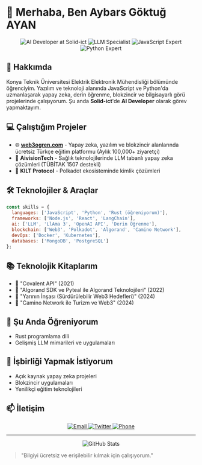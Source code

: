 # 👋 Merhaba, Ben Aybars Göktuğ AYAN

<div align="center">
  <img src="https://img.shields.io/badge/AI%20Developer-Solid--ict-blue?style=for-the-badge" alt="AI Developer at Solid-ict"/>
  <img src="https://img.shields.io/badge/LLM-Specialist-green?style=for-the-badge" alt="LLM Specialist"/>
  <img src="https://img.shields.io/badge/JavaScript-Expert-yellow?style=for-the-badge" alt="JavaScript Expert"/>
  <img src="https://img.shields.io/badge/Python-Expert-blue?style=for-the-badge" alt="Python Expert"/>
</div>

## 🚀 Hakkımda

Konya Teknik Üniversitesi Elektrik Elektronik Mühendisliği bölümünde öğrenciyim. Yazılım ve teknoloji alanında JavaScript ve Python'da uzmanlaşarak yapay zeka, derin öğrenme, blokzincir ve bilgisayarlı görü projelerinde çalışıyorum. Şu anda **Solid-ict**'de **AI Developer** olarak görev yapmaktayım.

## 💻 Çalıştığım Projeler

- 🌐 [**web3ogren.com**](https://web3ogren.com) - Yapay zeka, yazılım ve blokzincir alanlarında ücretsiz Türkçe eğitim platformu (Aylık 100,000+ ziyaretçi)
- 🤖 **AivisionTech** - Sağlık teknolojilerinde LLM tabanlı yapay zeka çözümleri (TÜBİTAK 1507 destekli)
- 🔐 **KILT Protocol** - Polkadot ekosisteminde kimlik çözümleri

## 🛠️ Teknolojiler & Araçlar

```javascript
const skills = {
  languages: ['JavaScript', 'Python', 'Rust (öğreniyorum)'],
  frameworks: ['Node.js', 'React', 'LangChain'],
  ai: ['LLM', 'LlAma 3', 'OpenAI API', 'Derin Öğrenme'],
  blockchain: ['Web3', 'Polkadot', 'Algorand', 'Camino Network'],
  devOps: ['Docker', 'Kubernetes'],
  databases: ['MongoDB', 'PostgreSQL']
};
```

## 📚 Teknolojik Kitaplarım

- 📘 "Covalent API" (2021)
- 📗 "Algorand SDK ve Pyteal ile Algorand Teknolojileri" (2022)
- 📙 "Yarının İnşası (Sürdürülebilir Web3 Hedefleri)" (2024)
- 📕 "Camino Network ile Turizm ve Web3" (2024)

## 🌱 Şu Anda Öğreniyorum

- Rust programlama dili
- Gelişmiş LLM mimarileri ve uygulamaları

## 👯 İşbirliği Yapmak İstiyorum

- Açık kaynak yapay zeka projeleri
- Blokzincir uygulamaları
- Yenilikçi eğitim teknolojileri

## 📫 İletişim

<div align="center">
  <a href="mailto:aybarsayan@gmail.com">
    <img src="https://img.shields.io/badge/Email-aybarsayan%40gmail.com-red?style=flat-square&logo=gmail" alt="Email"/>
  </a>
  <a href="https://twitter.com/aybars_ayantr">
    <img src="https://img.shields.io/badge/Twitter-%40aybars__ayan-blue?style=flat-square&logo=twitter" alt="Twitter"/>
  </a>
  <a href="tel:+905456612337">
    <img src="https://img.shields.io/badge/Phone-%2B90%20545%20661%2023%2037-green?style=flat-square&logo=phone" alt="Phone"/>
  </a>
</div>

---

<div align="center">
  <img src="https://github-readme-stats.vercel.app/api?username=aybarsayan&show_icons=true&theme=radical" alt="GitHub Stats"/>
</div>

> "Bilgiyi ücretsiz ve erişilebilir kılmak için çalışıyorum."
